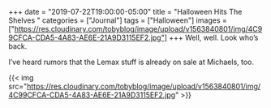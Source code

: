 +++
date = "2019-07-22T19:00:00-05:00"
title = "Halloween Hits The Shelves "
categories = ["Journal"]
tags = ["Halloween"]
images = ["https://res.cloudinary.com/tobyblog/image/upload/v1563840801/img/4C99CFCA-CDA5-4A83-AE6E-21A9D3115EF2.jpg"]
+++
Well, well. Look who’s back.

I’ve heard rumors that the Lemax stuff is already on sale at Michaels, too. 

{{< img src="https://res.cloudinary.com/tobyblog/image/upload/v1563840801/img/4C99CFCA-CDA5-4A83-AE6E-21A9D3115EF2.jpg" >}}